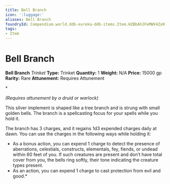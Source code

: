 ```yaml
---
title: Bell Branch
icon: ':luggage:'
aliases: Bell Branch
foundryId: Compendium.world.ddb-eureka-ddb-items.Item.HZBbAhJFeMWV4Za9
tags:
- Item
---
```


# Bell Branch

**Bell Branch**
_Trinket_
**Type:** Trinket
**Quantity:** 1
**Weight:** N/A
**Price:** 15000 gp
**Rarity:** Rare
**Attunement:** Requires Attunement

*<div class="item-attunement"><i>(Requires attunement by a druid or warlock)</i><p>This silver implement is shaped like a tree branch and is strung with small golden bells. The branch is a spellcasting focus for your spells while you hold it.

The branch has 3 charges, and it regains 1d3 expended charges daily at dawn. You can use the charges in the following ways while holding it:</p>
* As a bonus action, you can expend 1 charge to detect the presence of aberrations, celestials, constructs, elementals, fey, fiends, or undead within 60 feet of you. If such creatures are present and don’t have total cover from you, the bells ring softly, their tone indicating the creature types present.
* As an action, you can expend 1 charge to cast protection from evil and good.*